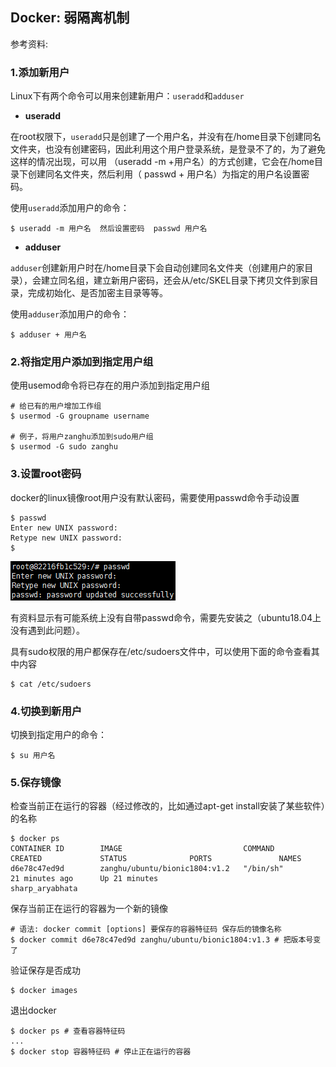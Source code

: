 ## Docker: 弱隔离机制

参考资料: 

### 1.添加新用户

Linux下有两个命令可以用来创建新用户：`useradd`和`adduser`

* **useradd**

在root权限下，`useradd`只是创建了一个用户名，并没有在/home目录下创建同名文件夹，也没有创建密码，因此利用这个用户登录系统，是登录不了的，为了避免这样的情况出现，可以用 （useradd -m +用户名）的方式创建，它会在/home目录下创建同名文件夹，然后利用（ passwd + 用户名）为指定的用户名设置密码。

使用`useradd`添加用户的命令：

```shell
$ useradd -m 用户名  然后设置密码  passwd 用户名
```

* **adduser**

`adduser`创建新用户时在/home目录下会自动创建同名文件夹（创建用户的家目录），会建立同名组，建立新用户密码，还会从/etc/SKEL目录下拷贝文件到家目录，完成初始化、是否加密主目录等等。

使用`adduser`添加用户的命令：

```shell
$ adduser + 用户名  
```

### 2.将指定用户添加到指定用户组

使用usemod命令将已存在的用户添加到指定用户组

```shell
# 给已有的用户增加工作组
$ usermod -G groupname username

# 例子，将用户zanghu添加到sudo用户组
$ usermod -G sudo zanghu
```

### 3.设置root密码

docker的linux镜像root用户没有默认密码，需要使用passwd命令手动设置

```shell
$ passwd
Enter new UNIX password:
Retype new UNIX password:
$
```

![](/assets/docker009_001.PNG)

有资料显示有可能系统上没有自带passwd命令，需要先安装之（ubuntu18.04上没有遇到此问题）。


具有sudo权限的用户都保存在/etc/sudoers文件中，可以使用下面的命令查看其中内容
```shell
$ cat /etc/sudoers
```

### 4.切换到新用户

切换到指定用户的命令：
```shell
$ su 用户名
```

### 5.保存镜像

检查当前正在运行的容器（经过修改的，比如通过apt-get install安装了某些软件）的名称

```shell
$ docker ps
CONTAINER ID        IMAGE                           COMMAND             CREATED             STATUS              PORTS               NAMES
d6e78c47ed9d        zanghu/ubuntu/bionic1804:v1.2   "/bin/sh"           21 minutes ago      Up 21 minutes                           sharp_aryabhata
```

保存当前正在运行的容器为一个新的镜像

```shell
# 语法: docker commit [options] 要保存的容器特征码 保存后的镜像名称
$ docker commit d6e78c47ed9d zanghu/ubuntu/bionic1804:v1.3 # 把版本号变了
```

验证保存是否成功

```shell
$ docker images
```

退出docker

```
$ docker ps # 查看容器特征码
...
$ docker stop 容器特征码 # 停止正在运行的容器
```
















